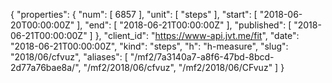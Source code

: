 {
  "properties": {
    "num": [
      6857
    ],
    "unit": [
      "steps"
    ],
    "start": [
      "2018-06-20T00:00:00Z"
    ],
    "end": [
      "2018-06-21T00:00:00Z"
    ],
    "published": [
      "2018-06-21T00:00:00Z"
    ]
  },
  "client_id": "https://www-api.jvt.me/fit",
  "date": "2018-06-21T00:00:00Z",
  "kind": "steps",
  "h": "h-measure",
  "slug": "2018/06/cfvuz",
  "aliases": [
    "/mf2/7a3140a7-a8f6-47bd-8bcd-2d77a76bae8a/",
    "/mf2/2018/06/cfvuz",
    "/mf2/2018/06/CFvuz"
  ]
}

